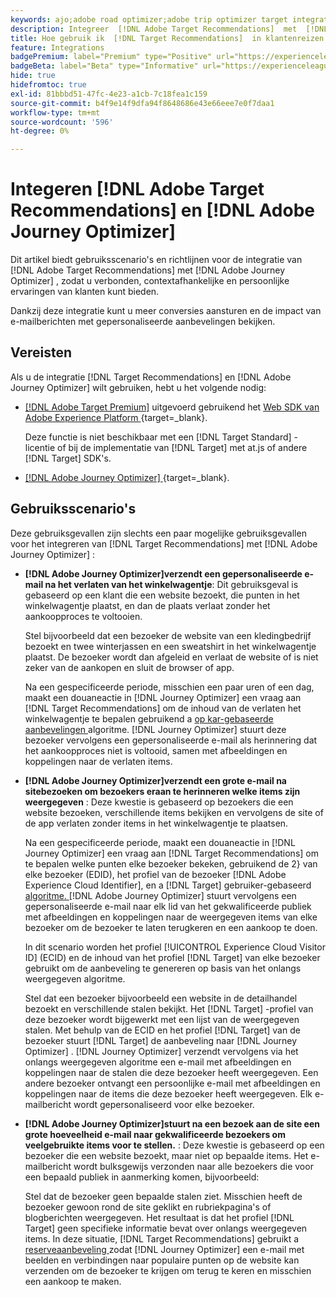 ```yaml
---
keywords: ajo;adobe road optimizer;adobe trip optimizer target integration;aanbevelingen;target recommendations;integration
description: Integreer  [!DNL Adobe Target Recommendations]  met  [!DNL Adobe Journey Optimizer].
title: Hoe gebruik ik  [!DNL Target Recommendations]  in klantenreizen gebruikend  [!DNL Adobe Journey Optimizer]?
feature: Integrations
badgePremium: label="Premium" type="Positive" url="https://experienceleague.adobe.com/docs/target/using/introduction/intro.html?lang=nl-NL#premium newtab=true" tooltip="Kijk wat er in Target Premium is opgenomen."
badgeBeta: label="Beta" type="Informative" url="https://experienceleague.adobe.com/docs/target/using/introduction/intro.html?lang=nl-NL#beta newtab=true" tooltip="Wat zijn de eigenschappen van Beta in  [!DNL Adobe Target]."
hide: true
hidefromtoc: true
exl-id: 81bbbd51-47fc-4e23-a1cb-7c18fea1c159
source-git-commit: b4f9e14f9dfa94f8648686e43e66eee7e0f7daa1
workflow-type: tm+mt
source-wordcount: '596'
ht-degree: 0%

---
```


# Integeren [!DNL Adobe Target Recommendations] en [!DNL Adobe Journey Optimizer]

Dit artikel biedt gebruiksscenario&#39;s en richtlijnen voor de integratie van [!DNL Adobe Target Recommendations] met [!DNL Adobe Journey Optimizer] , zodat u verbonden, contextafhankelijke en persoonlijke ervaringen van klanten kunt bieden.

Dankzij deze integratie kunt u meer conversies aansturen en de impact van e-mailberichten met gepersonaliseerde aanbevelingen bekijken.

## Vereisten

Als u de integratie [!DNL Target Recommendations] en [!DNL Adobe Journey Optimizer] wilt gebruiken, hebt u het volgende nodig:

* [[!DNL Adobe Target Premium]](/help/main/c-intro/intro.md#premium) uitgevoerd gebruikend het [ Web SDK van Adobe Experience Platform ](https://experienceleague.adobe.com/en/docs/target-dev/developer/client-side/aep-web-sdk){target=_blank}.

  Deze functie is niet beschikbaar met een [!DNL Target Standard] -licentie of bij de implementatie van [!DNL Target] met at.js of andere [!DNL Target] SDK&#39;s.

* [[!DNL Adobe Journey Optimizer] ](https://experienceleague.adobe.com/nl/docs/journey-optimizer/using/ajo-home){target=_blank}.

## Gebruiksscenario&#39;s

Deze gebruiksgevallen zijn slechts een paar mogelijke gebruiksgevallen voor het integreren van [!DNL Target Recommendations] met [!DNL Adobe Journey Optimizer] :

* **[!DNL Adobe Journey Optimizer]verzendt een gepersonaliseerde e-mail na het verlaten van het winkelwagentje**: Dit gebruiksgeval is gebaseerd op een klant die een website bezoekt, die punten in het winkelwagentje plaatst, en dan de plaats verlaat zonder het aankoopproces te voltooien.

  Stel bijvoorbeeld dat een bezoeker de website van een kledingbedrijf bezoekt en twee winterjassen en een sweatshirt in het winkelwagentje plaatst. De bezoeker wordt dan afgeleid en verlaat de website of is niet zeker van de aankopen en sluit de browser of app.

  Na een gespecificeerde periode, misschien een paar uren of een dag, maakt een douaneactie in [!DNL Journey Optimizer] een vraag aan [!DNL Target Recommendations] om de inhoud van de verlaten het winkelwagentje te bepalen gebruikend a [ op kar-gebaseerde aanbevelingen ](/help/main/c-recommendations/c-algorithms/base-the-recommendation-on-a-recommendation-key.md) algoritme. [!DNL Journey Optimizer] stuurt deze bezoeker vervolgens een gepersonaliseerde e-mail als herinnering dat het aankoopproces niet is voltooid, samen met afbeeldingen en koppelingen naar de verlaten items.

* **[!DNL Adobe Journey Optimizer]verzendt een grote e-mail na sitebezoeken om bezoekers eraan te herinneren welke items zijn weergegeven** : Deze kwestie is gebaseerd op bezoekers die een website bezoeken, verschillende items bekijken en vervolgens de site of de app verlaten zonder items in het winkelwagentje te plaatsen.

  Na een gespecificeerde periode, maakt een douaneactie in [!DNL Journey Optimizer] een vraag aan [!DNL Target Recommendations] om te bepalen welke punten elke bezoeker bekeken, gebruikend de 2&rbrace; van elke bezoeker (EDID), het profiel van de bezoeker [!DNL Adobe Experience Cloud Identifier], en a [!DNL Target] gebruiker-gebaseerd [ algoritme. ](/help/main/c-recommendations/c-algorithms/base-the-recommendation-on-a-recommendation-key.md) [!DNL Adobe Journey Optimizer] stuurt vervolgens een gepersonaliseerde e-mail naar elk lid van het gekwalificeerde publiek met afbeeldingen en koppelingen naar de weergegeven items van elke bezoeker om de bezoeker te laten terugkeren en een aankoop te doen.

  In dit scenario worden het profiel [!UICONTROL Experience Cloud Visitor ID] (ECID) en de inhoud van het profiel [!DNL Target] van elke bezoeker gebruikt om de aanbeveling te genereren op basis van het onlangs weergegeven algoritme.

  Stel dat een bezoeker bijvoorbeeld een website in de detailhandel bezoekt en verschillende stalen bekijkt. Het [!DNL Target] -profiel van deze bezoeker wordt bijgewerkt met een lijst van de weergegeven stalen. Met behulp van de ECID en het profiel [!DNL Target] van de bezoeker stuurt [!DNL Target] de aanbeveling naar [!DNL Journey Optimizer] . [!DNL Journey Optimizer] verzendt vervolgens via het onlangs weergegeven algoritme een e-mail met afbeeldingen en koppelingen naar de stalen die deze bezoeker heeft weergegeven. Een andere bezoeker ontvangt een persoonlijke e-mail met afbeeldingen en koppelingen naar de items die deze bezoeker heeft weergegeven. Elk e-mailbericht wordt gepersonaliseerd voor elke bezoeker.

* **[!DNL Adobe Journey Optimizer]stuurt na een bezoek aan de site een grote hoeveelheid e-mail naar gekwalificeerde bezoekers om veelgebruikte items voor te stellen.** : Deze kwestie is gebaseerd op een bezoeker die een website bezoekt, maar niet op bepaalde items. Het e-mailbericht wordt bulksgewijs verzonden naar alle bezoekers die voor een bepaald publiek in aanmerking komen, bijvoorbeeld:

  Stel dat de bezoeker geen bepaalde stalen ziet. Misschien heeft de bezoeker gewoon rond de site geklikt en rubriekpagina&#39;s of blogberichten weergegeven. Het resultaat is dat het profiel [!DNL Target] geen specifieke informatie bevat over onlangs weergegeven items. In deze situatie, [!DNL Target Recommendations] gebruikt a [ reserveaanbeveling ](/help/main/c-recommendations/c-algorithms/backup-recs.md) zodat [!DNL Journey Optimizer] een e-mail met beelden en verbindingen naar populaire punten op de website kan verzenden om de bezoeker te krijgen om terug te keren en misschien een aankoop te maken.
